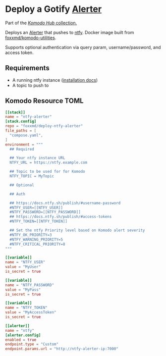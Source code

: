 # Deploy a Gotify [Alerter](https://komo.do/docs/resources#alerter)

Part of the [*Komodo Hub* collection.](https://github.com/komodo-hub/komodo-hub)

Deploys an [Alerter](https://komo.do/docs/resources#alerter) that pushes to [ntfy](https://ntfy.sh/). Docker image built from [foxxmd/komodo-utilities](https://github.com/FoxxMD/komodo-utilities).

Supports optional authentication via query param, username/password, and access token.

## Requirements

* A running ntfy instance ([installation docs](https://docs.ntfy.sh/))
* A topic to push to

## Komodo Resource TOML

```toml
[[stack]]
name = "ntfy-alerter"
[stack.config]
repo = "foxxmd/deploy-ntfy-alerter"
file_paths = [
  "compose.yaml",
]
environment = """
  ## Required

  ## Your ntfy instance URL
  NTFY_URL = https://ntfy.example.com

  ## Topic to be used for for Komodo
  NTFY_TOPIC = MyTopic

  ## Optional

  ## Auth

  ## https://docs.ntfy.sh/publish/#username-password
  #NTFY_USER=[[NTFY_USER]]
  #NTFY_PASSWORD=[[NTFY_PASSWORD]]
  ## https://docs.ntfy.sh/publish/#access-tokens
  #NTFY_TOKEN=[[NTFY_TOKEN]]

  ## Set the ntfy Priority level based on Komodo alert severity
  #NTFY_OK_PRIORITY=3
  #NTFY_WARNING_PRIORITY=5
  #NTFY_CRITICAL_PRIORITY=8
"""

[[variable]]
name = "NTFY_USER"
value = "MyUser"
is_secret = true

[[variable]]
name = "NTFY_PASSWORD"
value = "MyPass"
is_secret = true

[[variable]]
name = "NTFY_TOKEN"
value = "MyAccessToken"
is_secret = true

[[alerter]]
name = "ntfy"
[alerter.config]
enabled = true
endpoint.type = "Custom"
endpoint.params.url = "http://ntfy-alerter-ip:7000"
```